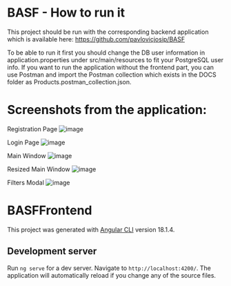 # BASF - How to run it

This project should be run with the corresponding backend application which is available here: https://github.com/pavlovicjosip/BASF

To be able to run it first you should change the DB user information in application.properties under src/main/resources to fit your PostgreSQL user info.
If you want to run the application without the frontend part, you can use Postman and import the Postman collection which exists in the DOCS folder as Products.postman_collection.json.



# Screenshots from the application:

Registration Page
![image](https://github.com/user-attachments/assets/57f863ff-3712-48b5-b21e-f30f548e37dc)

Login Page
![image](https://github.com/user-attachments/assets/088b0e23-9f04-4deb-9998-ca188edd147a)

Main Window
![image](https://github.com/user-attachments/assets/cefd1dde-df56-48ea-a603-0bd26a6557d1)

Resized Main Window
![image](https://github.com/user-attachments/assets/815bc27a-694e-4da6-b117-759a58cdd5d3)

Filters Modal
![image](https://github.com/user-attachments/assets/5cf4834c-481c-4c04-b8c8-5e68c538a647)





# BASFFrontend

This project was generated with [Angular CLI](https://github.com/angular/angular-cli) version 18.1.4.

## Development server

Run `ng serve` for a dev server. Navigate to `http://localhost:4200/`. The application will automatically reload if you change any of the source files.

